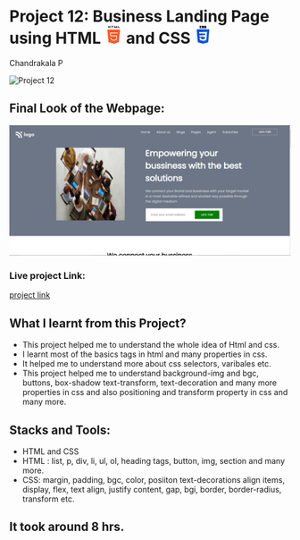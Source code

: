 # Project 12: Business Landing Page using HTML ![](./final-look/html-5.png) and CSS ![](./final-look/css-3.png)

Chandrakala P

![Project 12](https://img.shields.io/badge/Project%20-12-yellow)

## Final Look of the Webpage:

![Final Look of the Website](./final-look/final.PNG)

### Live project Link:

[project link](https://bussiness-landing-page-project12.netlify.app/)

## What I learnt from this Project?

- This project helped me to understand the whole idea of Html and css.
- I learnt most of the basics tags in html and many properties in css.
- It helped me to understand more about css selectors, varibales etc.
- This project helped me to understand background-img and bgc, buttons, box-shadow text-transform, text-decoration and many more properties in css and also positioning and transform property in css and many more.

## Stacks and Tools:

- HTML and CSS
- HTML : list, p, div, li, ul, ol, heading tags, button, img, section and many more.
- CSS: margin, padding, bgc, color, posiiton text-decorations align items, display, flex, text align, justify content, gap, bgi, border, border-radius, transform etc.

## It took around 8 hrs.
